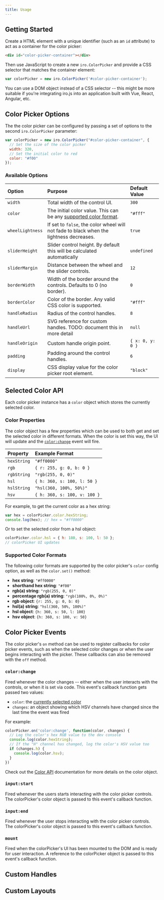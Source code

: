 ```yaml
---
title: Usage
---
```


## Getting Started

Create a HTML element with a unique identifier (such as an `id` attribute) to act as a container for the color picker:

```html
<div id="color-picker-container"></div>
```

Then use JavaScript to create a new `iro.ColorPicker` and provide a CSS selector that matches the container element:

```js
var colorPicker = new iro.ColorPicker('#color-picker-container');
```

You can use a DOM object instead of a CSS selector -- this might be more suitable if you're integrating iro.js into an application built with Vue, React, Angular, etc.

## Color Picker Options

The the color picker can be configured by passing a set of options to the second `iro.ColorPicker` parameter:

```js
var colorPicker = new iro.ColorPicker("#color-picker-container", {
  // Set the size of the color picker
  width: 320,
  // Set the initial color to red
  color: "#f00"
});
```

### Available Options

| Option           | Purpose | Default Value |
|:-----------------|:--------|:--------------|
| `width`          | Total width of the control UI. | `300` |
| `color`          | The initial color value. This can be any [supported color format](#supported-color-formats). | `"#fff"` |
| `wheelLightness` | If set to `false`, the color wheel will not fade to black when the lightness decreases. | `true` |
| `sliderHeight`   | Slider control height. By default this will be calculated automatically | `undefined` |
| `sliderMargin`   | Distance between the wheel and the slider controls. | `12` |
| `borderWidth`    | Width of the border around the controls. Defaults to 0 (no border). | `0` |
| `borderColor`    | Color of the border. Any valid CSS color is supported. | `"#fff"` |
| `handleRadius`   | Radius of the control handles. | `8` |
| `handleUrl`      | SVG reference for custom handles. TODO: document this in more detail | `null` |
| `handleOrigin`   | Custom handle origin point. | `{ x: 0, y: 0 }` |
| `padding`        | Padding around the control handles. | `6` |
| `display`        | CSS display value for the color picker root element. | `"block"` |

## Selected Color API

Each color picker instance has a `color` object which stores the currently selected color. 

### Color Properties

The color object has a few properties which can be used to both get and set the selected color in different formats. When the color is set this way, the UI will update and the [`color:change`](#color-picker-events) event will fire.

| Property    | Example Format     |
|:------------|:-------------------|
| `hexString` | `"#ff0000"` |
| `rgb`       | `{ r: 255, g: 0, b: 0 }` |
| `rgbString` | `"rgb(255, 0, 0)"` |
| `hsl`       | `{ h: 360, s: 100, l: 50 }` |
| `hslString` | `"hsl(360, 100%, 50%)"` |
| `hsv`       | `{ h: 360, s: 100, v: 100 }` |

For example, to get the current color as a hex string:

```js
var hex = colorPicker.color.hexString;
console.log(hex); // hex = "#ff0000"
```

Or to set the selected color from a hsl object:

```js
colorPicker.color.hsl = { h: 180, s: 100, l: 50 };
// colorPicker UI updates
```

### Supported Color Formats

The following color formats are supported by the color picker's `color` config option, as well as the `color.set()` method:

* **hex string**: `"#ff0000"`
* **shorthand hex string**: `"#f00"`
* **rgb(a) string**: `"rgb(255, 0, 0)"`
* **percentage rgb(a) string**: `"rgb(100%, 0%, 0%)"`
* **rgb object**: `{r: 255, g: 0, b: 0}`
* **hsl(a) string**: `"hsl(360, 50%, 100%)"`
* **hsl object**: `{h: 360, s: 50, l: 100}`
* **hsv object**: `{h: 360, s: 100, v: 50}`

## Color Picker Events

The color picker's `on` method can be used to register callbacks for color picker events, such as when the selected color changes or when the user begins interacting with the picker. These callbacks can also be removed with the `off` method.

### `color:change`

Fired whenever the color changes -- either when the user interacts with the controls, or when it is set via code. This event's callback function gets passed two values:

* `color`: the [currently selected color](#color-api)
* `changes`: an object showing which HSV channels have changed since the last time the event was fired

For example: 

```js
colorPicker.on('color:change', function(color, changes) {
  // Log the color's hex RGB value to the dev console
  console.log(color.hexString);
  // If the "H" channel has changed, log the color's HSV value too
  if (changes.h) {
    console.log(color.hsv);
  }
})
```

Check out the [Color API](#color-api) documentation for more details on the color object.

### `input:start`

Fired whenever the users starts interacting with the color picker controls. The colorPicker's color object is passed to this event's callback function.

### `input:end`

Fired whenever the user stops interacting with the color picker controls. The colorPicker's color object is passed to this event's callback function.

### `mount`

Fired when the colorPicker's UI has been mounted to the DOM and is ready for user interaction. A reference to the colorPicker object is passed to this event's callback function.

## Custom Handles


## Custom Layouts